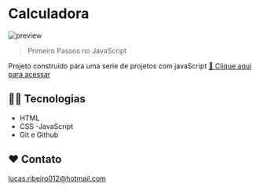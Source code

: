 # Calculadora

![preview](calculadora-javascript-/.github/preview.png)

> Primeiro Passos no JavaScript

Projeto construido para uma serie de projetos com javaScript
[ 🔗 Clique aqui para acessar](https://luca-srd.github.io/calculadora-javascript-/)

## 👨‍💻 Tecnologias

- HTML
- CSS
  -JavaScript
- Git e Github

## ❤ Contato

lucas.ribeiro012@hotmail.com
